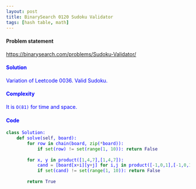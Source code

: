 ```yaml
---
layout: post
title: BinarySearch 0120 Sudoku Validator
tags: [hash table, math]
---
```


#### Problem statement

<a href="https://binarysearch.com/problems/Sudoku-Validator/"> <font color = blue>https://binarysearch.com/problems/Sudoku-Validator/

#### Solution
Variation of Leetcode 0036. Valid Sudoku.

#### Complexity
It is `O(81)` for time and space.

#### Code
```python
class Solution:
    def solve(self, board):
        for row in chain(board, zip(*board)):
            if set(row) != set(range(1, 10)): return False
            
        for x, y in product([1,4,7],[1,4,7]):
            cand = [board[x+i][y+j] for i,j in product([-1,0,1],[-1,0,1])]
            if set(cand) != set(range(1, 10)): return False
        
        return True
```
